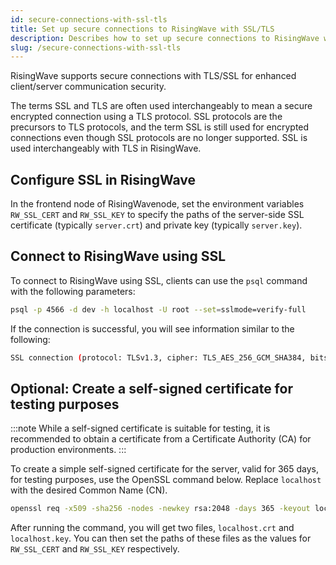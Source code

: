 ```yaml
---
id: secure-connections-with-ssl-tls
title: Set up secure connections to RisingWave with SSL/TLS
description: Describes how to set up secure connections to RisingWave with SSL/TLS
slug: /secure-connections-with-ssl-tls
---
```

RisingWave supports secure connections with TLS/SSL for enhanced client/server communication security.

The terms SSL and TLS are often used interchangeably to mean a secure encrypted connection using a TLS protocol. SSL protocols are the precursors to TLS protocols, and the term SSL is still used for encrypted connections even though SSL protocols are no longer supported. SSL is used interchangeably with TLS in RisingWave.

## Configure SSL in RisingWave

In the frontend node of RisingWavenode, set the environment variables `RW_SSL_CERT` and `RW_SSL_KEY` to specify the paths of the server-side SSL certificate (typically `server.crt`) and private key (typically `server.key`).

## Connect to RisingWave using SSL

To connect to RisingWave using SSL, clients can use the `psql` command with the following parameters:

```bash
psql -p 4566 -d dev -h localhost -U root --set=sslmode=verify-full
```

If the connection is successful, you will see information similar to the following:
```bash
SSL connection (protocol: TLSv1.3, cipher: TLS_AES_256_GCM_SHA384, bits: 256, compression: off)
```

## Optional: Create a self-signed certificate for testing purposes

:::note
While a self-signed certificate is suitable for testing, it is recommended to obtain a certificate from a Certificate Authority (CA) for production environments.
:::

To create a simple self-signed certificate for the server, valid for 365 days, for testing purposes, use the OpenSSL command below. Replace `localhost` with the desired Common Name (CN).

```bash
openssl req -x509 -sha256 -nodes -newkey rsa:2048 -days 365 -keyout localhost.key -out localhost.crt
```
After running the command, you will get two files, `localhost.crt` and `localhost.key`. You can then set the paths of these files as the values for `RW_SSL_CERT` and `RW_SSL_KEY` respectively.